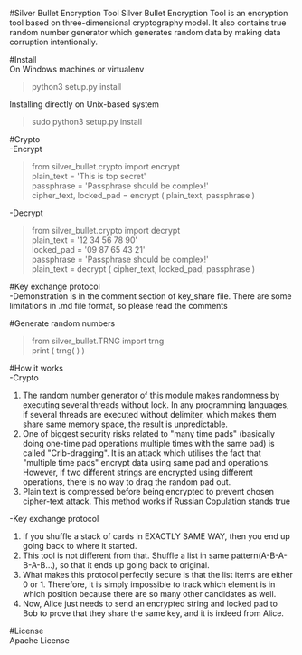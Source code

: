 ﻿#Silver Bullet Encryption Tool
Silver Bullet Encryption Tool is an encryption tool based on three-dimensional cryptography model. It also contains true random number generator which generates random data by making data corruption intentionally.

#Install  
On Windows machines or virtualenv
>python3 setup.py install      

Installing directly on Unix-based system
>sudo python3 setup.py install  


#Crypto    
-Encrypt    
>from silver_bullet.crypto import encrypt    
>plain_text = 'This is top secret'  
>passphrase = 'Passphrase should be complex!'  
>cipher_text, locked_pad = encrypt ( plain_text,  passphrase )   

-Decrypt  
>from  silver_bullet.crypto  import  decrypt  
>plain_text = '12 34 56 78 90'  
>locked_pad = '09 87 65 43 21'   
>passphrase = 'Passphrase should be complex!'  
>plain_text = decrypt ( cipher_text, locked_pad,  passphrase )  

#Key exchange protocol    
-Demonstration is in the comment section of key_share file. There are some limitations in .md file format, so please read the comments  


#Generate random numbers    
>from silver_bullet.TRNG import trng    
>print ( trng( ) )   


#How it works    
-Crypto    
1. The random number generator of this module makes randomness by executing several threads without lock. In any programming languages, if several threads are executed without delimiter, which makes them share same memory space, the result is unpredictable.    
2. One of biggest security risks related to "many time pads" (basically doing one-time pad operations multiple times with the same pad) is called "Crib-dragging". It is an attack which utilises the fact that "multiple time pads" encrypt data using same pad and operations. However, if two different strings are encrypted using different operations, there is no way to drag the random pad out.    
3. Plain text is compressed before being encrypted to prevent chosen cipher-text attack. This method works if Russian Copulation stands true

-Key exchange protocol    
1. If you shuffle a stack of cards in EXACTLY SAME WAY, then you end up going back to where it started.    
2. This tool is not different from that. Shuffle a list in same pattern(A-B-A-B-A-B...), so that it ends up going back to original.    
3. What makes this protocol perfectly secure is that the list items are either 0 or 1. Therefore, it is simply impossible to track which element is in which position because there are so many other candidates as well.    
4. Now, Alice just needs to send an encrypted string and locked pad to Bob to prove that they share the same key, and it is indeed from Alice.    


#License    
Apache License    
